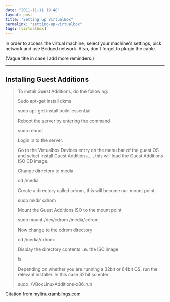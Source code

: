 ```yaml
---
date: "2011-11-11 19:48"
layout: post
title: "Setting up VirtualBox"
permalink: "setting-up-virtualbox"
tags: [virtualbox]
---
```


In order to access the virtual machine, select your machine's settings, pick network and use Bridged network. Also, don't forget to plugin the cable.

(Vague title in case I add more reminders.)

<hr />

<h2>Installing Guest Additions</h2>
<blockquote>To install Guest Additions, do the following:

Sudo apt-get install dkms

sudo apt-get install build-essential

Reboot the server by entering the command

sudo reboot

Login in to the server.

Go to the Virtualbox Devices entry on the menu bar of the guest OS and select Install Guest Additions… , this will load the Guest Additions ISO CD image.

Change directory to media

cd /media

Create a directory called cdrom, this will become our mount point

sudo mkdir cdrom

Mount the Guest Additions ISO to the mount point

sudo mount /dev/cdrom /media/cdrom

Now change to the cdrom directory

cd /media/cdrom

Display the directory contents i.e. the ISO image

ls

Depending on whether you are running a 32bit or 64bit OS, run the relevant installer. In this case 32bit so enter

sudo ./VBoxLinuxAdditions-x86.run</blockquote>
Citation from <a href="http://mylinuxramblings.wordpress.com/2010/06/03/installing-virtualbox-guest-additions-on-ubuntu-server-10-04/">mylinuxramblings.com</a>
